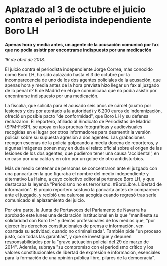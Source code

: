 # Aplazado al 3 de octubre el juicio contra el periodista independiente Boro LH

**Apenas hora y media antes, un agente de la acusación comunicó por fax que no podía asistir por encontrarse indispuesto por una medicación**

*16 de abril de 2018.*

El juicio contra el periodista independiente Jorge Correa, más conocido como Boro LH, ha sido aplazado hasta el 3 de octubre por la incomparecencia de uno de los dos agentes policiales de la acusación, que apenas hora y media antes de la hora prevista hizo llegar un fax al juzgado de lo penal nº 6 de Madrid en el que comunicaba que no podía asistir por encontrarse indispuesto por una medicación.

La fiscalía, que solicita para el acusado seis años de cárcel (cuatro por lesiones y dos por atentado a la autoridad) y 6.200 euros de indemnización, ofreció un posible pacto "de conformidad", que Boro LH y su defensa rechazaron. El reportero, afiliado al Sindicato de Periodistas de Madrid (SPM-FeSP), se apoya en las pruebas fotográficas y audiovisuales recogidas en el lugar por otros informadores para desmentir la versión policial sobre su supuesta agresión a dos agentes. Las grabaciones recogen escenas de la policía golpeando a media docena de reporteros, y algunas imágenes ponen muy en duda el relato oficial sobre el origen de las lesiones de los dos agentes, que pudieron tener una causa 'accidental', en un caso por una caída y en otro por un golpe de otro antidisturbios.

Más de medio centenar de personas se concentraron ante el juzgado con una pancarta en la que figuraba el nombre del medio independiente y alternativo La Haine, a cuyo colectivo editorial pertenece Boro LH, y que destacaba la leyenda "Periodismo no es terrorismo. #BoroLibre. Libertad de información". El propio reportero sostuvo la pancarta antes de comparecer ante el juzgado, y recibió una calurosa acogida cuando regresó tras serle comunicado el aplazamiento del juicio.

Por otra parte, la Junta de Portavoces del Parlamento de Navarra ha aprobado este lunes una declaración institucional en la que "manifiesta su solidaridad con Boro LH" y demás profesionales de los medios que, "por ejercer los derechos constitucionales de prensa e información, ven coartada su actividad, cuando no criminalizada". También pide "un proceso justo, con todas las garantías", y que se investigue y depuren responsabilidades por la "grave actuación policial del 29 de marzo de 2014". Además, subraya "su compromiso con el periodismo crítico y los valores constitucionales de libertad de expresión e información, esenciales para la formación de una opinión pública libre, pilares de la democracia”.
